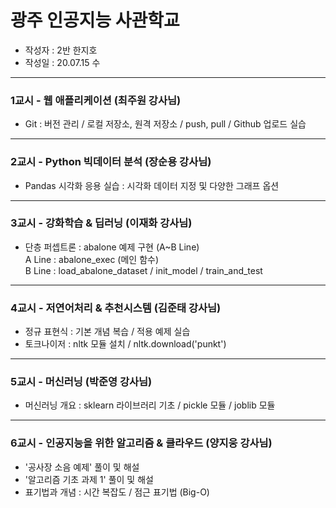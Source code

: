# 광주 인공지능 사관학교
- 작성자 : 2반 한지호
- 작성일 : 20.07.15 수
- - -
### 1교시 - 웹 애플리케이션 (최주원 강사님)
- Git : 버전 관리 / 로컬 저장소, 원격 저장소 / push, pull / Github 업로드 실습
- - -
### 2교시 - Python 빅데이터 분석 (장순용 강사님)
- Pandas 시각화 응용 실습 : 시각화 데이터 지정 및 다양한 그래프 옵션
- - -
### 3교시 - 강화학습 & 딥러닝 (이재화 강사님)
- 단층 퍼셉트론 : abalone 예제 구현 (A~B Line)  
  A Line : abalone_exec (메인 함수)  
  B Line : load_abalone_dataset / init_model / train_and_test
- - -
### 4교시 - 저연어처리 & 추천시스템 (김준태 강사님)
- 정규 표현식 : 기본 개념 복습 / 적용 예제 실습
- 토크나이저 : nltk 모듈 설치 / nltk.download('punkt')
- - - 
### 5교시 - 머신러닝 (박준영 강사님)
- 머신러닝 개요 : sklearn 라이브러리 기초 / pickle 모듈 / joblib 모듈
- - -
### 6교시 - 인공지능을 위한 알고리즘 & 클라우드 (양지웅 강사님)
- '공사장 소음 예제' 풀이 및 해설
- '알고리즘 기초 과제 1' 풀이 및 해설
- 표기법과 개념 : 시간 복잡도 / 점근 표기법 (Big-O) 
